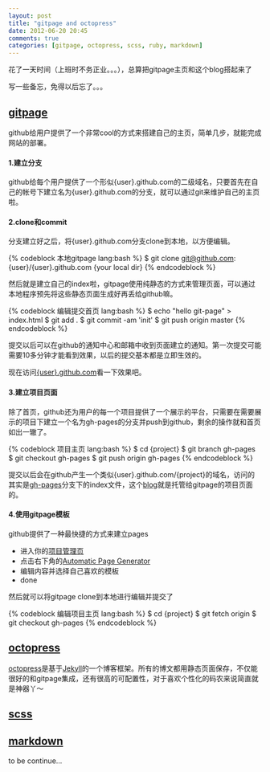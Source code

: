 ```yaml
---
layout: post
title: "gitpage and octopress"
date: 2012-06-20 20:45
comments: true
categories: [gitpage, octopress, scss, ruby, markdown]
---
```


花了一天时间（上班时不务正业。。。），总算把gitpage主页和这个blog搭起来了

写一些备忘，免得以后忘了。。。

<h2 id="gitpage"><a href="#gitpage">gitpage</a></h2>

github给用户提供了一个非常cool的方式来搭建自己的主页，简单几步，就能完成网站的部署。

#### 1.建立分支

github给每个用户提供了一个形似{user}.github.com的二级域名，只要首先在自己的帐号下建立名为{user}.github.com的分支，就可以通过git来维护自己的主页啦。

#### 2.clone和commit

分支建立好之后，将{user}.github.com分支clone到本地，以方便编辑。

{% codeblock 本地gitpage lang:bash %}
$ git clone git@github.com:{user}/{user}.github.com {your local dir}
{% endcodeblock %}

然后就是建立自己的index啦，gitpage使用纯静态的方式来管理页面，可以通过本地程序预先将这些静态页面生成好再丢给github嘛。

{% codeblock 编辑提交首页 lang:bash %}
$ echo "hello git-page" > index.html
$ git add .
$ git commit -am 'init'
$ git push origin master
{% endcodeblock %}

提交以后可以在github的通知中心和邮箱中收到页面建立的通知。第一次提交可能需要10多分钟才能看到效果，以后的提交基本都是立即生效的。

现在访问[{user}.github.com](http://sailxjx.github.com)看一下效果吧。

#### 3.建立项目页面

除了首页，github还为用户的每一个项目提供了一个展示的平台，只需要在需要展示的项目下建立一个名为gh-pages的分支并push到github，剩余的操作就和首页如出一辙了。

{% codeblock 项目主页 lang:bash %}
$ cd {project}
$ git branch gh-pages
$ git checkout gh-pages
$ git push origin gh-pages
{% endcodeblock %}

提交以后会在github产生一个类似{user}.github.com/{project}的域名，访问的其实是[gh-pages](https://github.com/sailxjx/blog/tree/gh-pages)分支下的index文件，这个[blog](http://sailxjx.github.com/blog)就是托管给gitpage的项目页面的。

#### 4.使用gitpage模板

github提供了一种最快捷的方式来建立pages

* 进入你的[项目管理页](https://github.com/{user}/{project}/admin)
* 点击右下角的[Automatic Page Generator](https://github.com/{user}/{project}/generated_pages/new)
* 编辑内容并选择自己喜欢的模板
* done

然后就可以将gitpage clone到本地进行编辑并提交了

{% codeblock 编辑项目主页 lang:bash %}
$ cd {project}
$ git fetch origin
$ git checkout gh-pages
{% endcodeblock %}

<h2 id="octopress"><a href="#octopress">octopress</a></h2>

[octopress](http://octopress.org/)是基于[Jekyll](http://github.com/mojombo/jekyll)的一个博客框架。所有的博文都用静态页面保存，不仅能很好的和gitpage集成，还有很高的可配置性，对于喜欢个性化的码农来说简直就是神器丫～



<h2 id="scss"><a href="#scss">scss</a></h2>
<h2 id="markdown"><a href="#markdown">markdown</a></h2>

to be continue...
